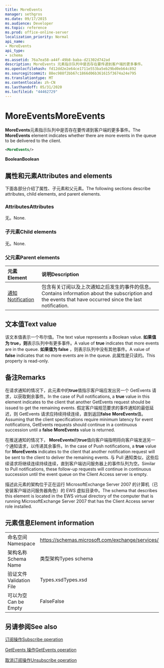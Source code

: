 ```yaml
---
title: MoreEvents
manager: sethgros
ms.date: 09/17/2015
ms.audience: Developer
ms.topic: reference
ms.prod: office-online-server
localization_priority: Normal
api_name:
- MoreEvents
api_type:
- schema
ms.assetid: 76a7ea58-a44f-49b8-baba-d21302d742ad
description: MoreEvents 元素指示队列中是否存在要传递到客户端的更多事件。
ms.openlocfilehash: fd12dd2e2e64ce1711e553ba5eb29bd0eb64c892
ms.sourcegitcommit: 88ec988f2bb67c1866d06b361615f3674a24e795
ms.translationtype: MT
ms.contentlocale: zh-CN
ms.lasthandoff: 05/31/2020
ms.locfileid: "44462729"
---
```

# <a name="moreevents"></a><span data-ttu-id="b22aa-103">MoreEvents</span><span class="sxs-lookup"><span data-stu-id="b22aa-103">MoreEvents</span></span>

<span data-ttu-id="b22aa-104">**MoreEvents**元素指示队列中是否存在要传递到客户端的更多事件。</span><span class="sxs-lookup"><span data-stu-id="b22aa-104">The **MoreEvents** element indicates whether there are more events in the queue to be delivered to the client.</span></span> 
  
```xml
<MoreEvents/>
```

 <span data-ttu-id="b22aa-105">**Boolean**</span><span class="sxs-lookup"><span data-stu-id="b22aa-105">**Boolean**</span></span>
## <a name="attributes-and-elements"></a><span data-ttu-id="b22aa-106">属性和元素</span><span class="sxs-lookup"><span data-stu-id="b22aa-106">Attributes and elements</span></span>

<span data-ttu-id="b22aa-107">下面各部分介绍了属性、子元素和父元素。</span><span class="sxs-lookup"><span data-stu-id="b22aa-107">The following sections describe attributes, child elements, and parent elements.</span></span>
  
### <a name="attributes"></a><span data-ttu-id="b22aa-108">Attributes</span><span class="sxs-lookup"><span data-stu-id="b22aa-108">Attributes</span></span>

<span data-ttu-id="b22aa-109">无。</span><span class="sxs-lookup"><span data-stu-id="b22aa-109">None.</span></span>
  
### <a name="child-elements"></a><span data-ttu-id="b22aa-110">子元素</span><span class="sxs-lookup"><span data-stu-id="b22aa-110">Child elements</span></span>

<span data-ttu-id="b22aa-111">无。</span><span class="sxs-lookup"><span data-stu-id="b22aa-111">None.</span></span>
  
### <a name="parent-elements"></a><span data-ttu-id="b22aa-112">父元素</span><span class="sxs-lookup"><span data-stu-id="b22aa-112">Parent elements</span></span>

|<span data-ttu-id="b22aa-113">**元素**</span><span class="sxs-lookup"><span data-stu-id="b22aa-113">**Element**</span></span>|<span data-ttu-id="b22aa-114">**说明**</span><span class="sxs-lookup"><span data-stu-id="b22aa-114">**Description**</span></span>|
|:-----|:-----|
|[<span data-ttu-id="b22aa-115">通知</span><span class="sxs-lookup"><span data-stu-id="b22aa-115">Notification</span></span>](notification-ex15websvcsotherref.md) <br/> |<span data-ttu-id="b22aa-116">包含有关订阅以及上次通知之后发生的事件的信息。</span><span class="sxs-lookup"><span data-stu-id="b22aa-116">Contains information about the subscription and the events that have occurred since the last notification.</span></span>  <br/> |
   
## <a name="text-value"></a><span data-ttu-id="b22aa-117">文本值</span><span class="sxs-lookup"><span data-stu-id="b22aa-117">Text value</span></span>

<span data-ttu-id="b22aa-118">该文本值表示一个布尔值。</span><span class="sxs-lookup"><span data-stu-id="b22aa-118">The text value represents a Boolean value.</span></span> <span data-ttu-id="b22aa-119">**如果值为 true，则**表示队列中有更多事件。</span><span class="sxs-lookup"><span data-stu-id="b22aa-119">A value of **true** indicates that more events are in the queue.</span></span> <span data-ttu-id="b22aa-120">**如果值为 false** ，则表示队列中没有其他事件。</span><span class="sxs-lookup"><span data-stu-id="b22aa-120">A value of **false** indicates that no more events are in the queue.</span></span> <span data-ttu-id="b22aa-121">此属性是只读的。</span><span class="sxs-lookup"><span data-stu-id="b22aa-121">This property is read-only.</span></span> 
  
## <a name="remarks"></a><span data-ttu-id="b22aa-122">备注</span><span class="sxs-lookup"><span data-stu-id="b22aa-122">Remarks</span></span>

<span data-ttu-id="b22aa-123">在请求通知的情况下，此元素中的**true**值指示客户端应发出另一个 GetEvents 请求，以获取剩余事件。</span><span class="sxs-lookup"><span data-stu-id="b22aa-123">In the case of Pull notifications, a **true** value in this element indicates to the client that another GetEvents request should be issued to get the remaining events.</span></span> <span data-ttu-id="b22aa-124">假定客户端规范要求的事件通知的最低延迟，则 GetEvents 请求应持续持续连续，直到返回**false** **MoreEvents**值。</span><span class="sxs-lookup"><span data-stu-id="b22aa-124">Assuming that the client specifications require minimum latency for event notifications, GetEvents requests should continue in a continuous succession until a **false** **MoreEvents** value is returned.</span></span> 
  
<span data-ttu-id="b22aa-125">在推送通知的情况下， **MoreEvents**的**true**值向客户端指明将向客户端发送另一个通知请求，以传递其余事件。</span><span class="sxs-lookup"><span data-stu-id="b22aa-125">In the case of Push notifications, a **true** value for **MoreEvents** indicates to the client that another notification request will be sent to the client to deliver the remaining events.</span></span> <span data-ttu-id="b22aa-126">与 Pull 通知类似，这些后续请求将继续连续持续连续，直到客户端访问服务器上的事件队列为空。</span><span class="sxs-lookup"><span data-stu-id="b22aa-126">Similar to Pull notifications, these follow-up requests will continue in continuous succession until the event queue on the Client Access server is empty.</span></span> 
  
<span data-ttu-id="b22aa-127">描述此元素的架构位于正在运行 MicrosoftExchange Server 2007 的计算机（已安装客户端访问服务器角色）的 EWS 虚拟目录中。</span><span class="sxs-lookup"><span data-stu-id="b22aa-127">The schema that describes this element is located in the EWS virtual directory of the computer that is running MicrosoftExchange Server 2007 that has the Client Access server role installed.</span></span>
  
## <a name="element-information"></a><span data-ttu-id="b22aa-128">元素信息</span><span class="sxs-lookup"><span data-stu-id="b22aa-128">Element information</span></span>

|||
|:-----|:-----|
|<span data-ttu-id="b22aa-129">命名空间</span><span class="sxs-lookup"><span data-stu-id="b22aa-129">Namespace</span></span>  <br/> |https://schemas.microsoft.com/exchange/services/2006/types  <br/> |
|<span data-ttu-id="b22aa-130">架构名称</span><span class="sxs-lookup"><span data-stu-id="b22aa-130">Schema Name</span></span>  <br/> |<span data-ttu-id="b22aa-131">类型架构</span><span class="sxs-lookup"><span data-stu-id="b22aa-131">Types schema</span></span>  <br/> |
|<span data-ttu-id="b22aa-132">验证文件</span><span class="sxs-lookup"><span data-stu-id="b22aa-132">Validation File</span></span>  <br/> |<span data-ttu-id="b22aa-133">Types.xsd</span><span class="sxs-lookup"><span data-stu-id="b22aa-133">Types.xsd</span></span>  <br/> |
|<span data-ttu-id="b22aa-134">可以为空</span><span class="sxs-lookup"><span data-stu-id="b22aa-134">Can be Empty</span></span>  <br/> |<span data-ttu-id="b22aa-135">False</span><span class="sxs-lookup"><span data-stu-id="b22aa-135">False</span></span>  <br/> |
   
## <a name="see-also"></a><span data-ttu-id="b22aa-136">另请参阅</span><span class="sxs-lookup"><span data-stu-id="b22aa-136">See also</span></span>



[<span data-ttu-id="b22aa-137">订阅操作</span><span class="sxs-lookup"><span data-stu-id="b22aa-137">Subscribe operation</span></span>](subscribe-operation.md)
  
[<span data-ttu-id="b22aa-138">GetEvents 操作</span><span class="sxs-lookup"><span data-stu-id="b22aa-138">GetEvents operation</span></span>](getevents-operation.md)
  
[<span data-ttu-id="b22aa-139">取消订阅操作</span><span class="sxs-lookup"><span data-stu-id="b22aa-139">Unsubscribe operation</span></span>](unsubscribe-operation.md)

